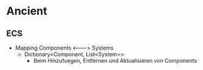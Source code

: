 # Ancient

## ECS

- Mapping Components <---> Systems
    - Dictionary<Component, List&lt;System&gt;>
        - Beim Hinzufuegen, Entfernen und Aktualisieren von Components